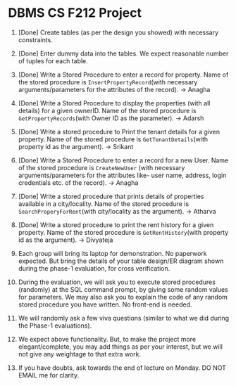 # DBMS CS F212 Project

1. [Done] Create tables (as per the design you showed) with necessary constraints.

2. [Done] Enter dummy data into the tables. We expect reasonable number of tuples for each table.

3. [Done] Write a Stored Procedure to enter a record for property. Name of the stored procedure is `InsertPropertyRecord`(with necessary arguments/parameters for the attributes of the record). -> Anagha

4. [Done] Write a Stored Procedure to display the properties (with all details) for a given ownerID. Name of the stored procedure is `GetPropertyRecords`(with Owner ID as the parameter). -> Adarsh

5. [Done] Write a stored procedure to Print the tenant details for a given property. Name of the stored procedure is `GetTenantDetails`(with property id as the argument). -> Srikant

6. [Done] Write a Stored Procedure to enter a record for a new User. Name of the stored procedure is `CreateNewUser` (with necessary arguments/parameters for the attributes like- user name, address, login credentials etc. of the record). -> Anagha

7. [Done] Write a stored procedure that prints details of properties available in a city/locality. Name of the stored procedure is `SearchProperyForRent`(with city/locality as the argument). -> Atharva

8. [Done] Write a stored procedure to print the rent history for a given property. Name of the stored procedure is `GetRentHistory`(with property id as the argument). -> Divyateja

9. Each group will bring its laptop for demonstration. No paperwork expected. But bring the details of your table design/ER diagram shown during the phase-1 evaluation, for cross verification.

10. During the evaluation, we will ask you to execute stored procedures (randomly) at the SQL command prompt, by giving some random values for parameters. We may also ask you to explain the code of any random stored procedure you have written. No front-end is needed.

11. We will randomly ask a few viva questions (similar to what we did during the Phase-1 evaluations).

12. We expect above functionality. But, to make the project more elegant/complete, you may add things as per your interest, but we will not give any weightage to that extra work.

13. If you have doubts, ask towards the end of lecture on Monday. DO NOT EMAIL me for clarity.